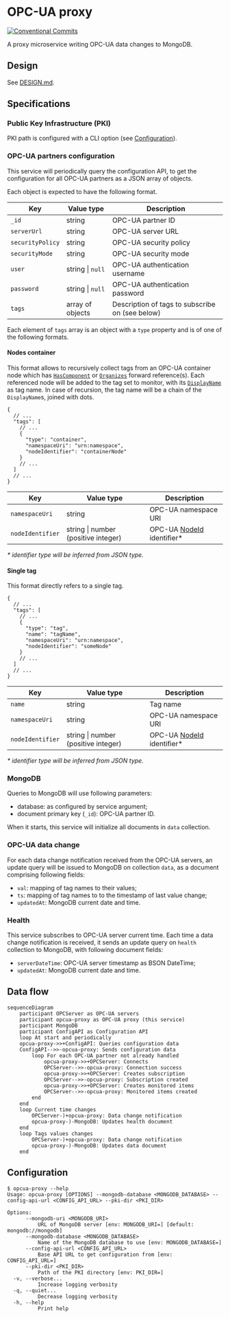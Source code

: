 # OPC-UA proxy

[![Conventional Commits](https://img.shields.io/badge/Conventional%20Commits-1.0.0-yellow.svg)](https://conventionalcommits.org)

A proxy microservice writing OPC-UA data changes to MongoDB.

## Design

See [DESIGN.md](DESIGN.md).

## Specifications

### Public Key Infrastructure (PKI)

PKI path is configured with a CLI option (see [Configuration](#configuration)).

### OPC-UA partners configuration

This service will periodically query the configuration API, to get the configuration for all OPC-UA partners as a JSON array of objects.

Each object is expected to have the following format.

| Key              | Value type       | Description                                     |
| ---------------- | ---------------- | ----------------------------------------------- |
| `_id`            | string           | OPC-UA partner ID                               |
| `serverUrl`      | string           | OPC-UA server URL                               |
| `securityPolicy` | string           | OPC-UA security policy                          |
| `securityMode`   | string           | OPC-UA security mode                            |
| `user`           | string \| `null` | OPC-UA authentication username                  |
| `password`       | string \| `null` | OPC-UA authentication password                  |
| `tags`           | array of objects | Description of tags to subscribe on (see below) |

Each element of `tags` array is an object with a `type` property and is of one of the following formats.

#### Nodes container

This format allows to recursively collect tags from an OPC-UA container node which has [`HasComponent`][hascomponent] or [`Organizes`][organizes] forward reference(s). Each referenced node will be added to the tag set to monitor, with its [`DisplayName`][displayname] as tag name. In case of recursion, the tag name will be a chain of the `DisplayName`s, joined with dots.

```jsonc
{
  // ...
  "tags": [
    // ...
    {
      "type": "container",
      "namespaceUri": "urn:namespace",
      "nodeIdentifier": "containerNode"
    }
    // ...
  ]
  // ...
}
```

| Key              | Value type                          | Description                         |
| ---------------- | ----------------------------------- | ----------------------------------- |
| `namespaceUri`   | string                              | OPC-UA namespace URI                |
| `nodeIdentifier` | string \| number (positive integer) | OPC-UA [NodeId][nodeid] identifier* |

_\* identifier type will be inferred from JSON type._

#### Single tag

This format directly refers to a single tag.

```jsonc
{
  // ...
  "tags": [
    // ...
    {
      "type": "tag",
      "name": "tagName",
      "namespaceUri": "urn:namespace",
      "nodeIdentifier": "someNode"
    }
    // ...
  ]
  // ...
}
```

| Key              | Value type                          | Description                         |
| ---------------- | ----------------------------------- | ----------------------------------- |
| `name`           | string                              | Tag name                            |
| `namespaceUri`   | string                              | OPC-UA namespace URI                |
| `nodeIdentifier` | string \| number (positive integer) | OPC-UA [NodeId][nodeid] identifier* |

_\* identifier type will be inferred from JSON type._

[hascomponent]: https://reference.opcfoundation.org/Core/Part3/v105/docs/7.7
[organizes]: https://reference.opcfoundation.org/Core/Part3/docs/7.11
[displayname]: https://reference.opcfoundation.org/Core/Part3/5.2.5/
[nodeid]: https://reference.opcfoundation.org/v104/Core/docs/Part3/8.2.1/

### MongoDB

Queries to MongoDB will use following parameters:

- database: as configured by service argument;
- document primary key (`_id`): OPC-UA partner ID.

When it starts, this service will initialize all documents in `data` collection.

### OPC-UA data change

For each data change notification received from the OPC-UA servers, an update query will be issued to MongoDB on collection `data`, as a document comprising following fields:

- `val`: mapping of tag names to their values;
- `ts`: mapping of tag names to to the timestamp of last value change;
- `updatedAt`: MongoDB current date and time.

### Health

This service subscribes to OPC-UA server current time. Each time a data change notification is received, it sends an update query on `health` collection to MongoDB, with following document fields:

- `serverDateTime`: OPC-UA server timestamp as BSON DateTime;
- `updatedAt`: MongoDB current date and time.

## Data flow

```mermaid
sequenceDiagram
    participant OPCServer as OPC-UA servers
    participant opcua-proxy as OPC-UA proxy (this service)
    participant MongoDB
    participant ConfigAPI as Configuration API
    loop At start and periodically
    opcua-proxy->>+ConfigAPI: Queries configuration data
    ConfigAPI-->>-opcua-proxy: Sends configuration data
        loop For each OPC-UA partner not already handled
            opcua-proxy->>+OPCServer: Connects
            OPCServer-->>-opcua-proxy: Connection success
            opcua-proxy->>+OPCServer: Creates subscription
            OPCServer-->>-opcua-proxy: Subscription created
            opcua-proxy->>+OPCServer: Creates monitored items
            OPCServer-->>-opcua-proxy: Monitored items created
        end
    end
    loop Current time changes
        OPCServer-)+opcua-proxy: Data change notification
        opcua-proxy-)-MongoDB: Updates health document
    end
    loop Tags values changes
        OPCServer-)+opcua-proxy: Data change notification
        opcua-proxy-)-MongoDB: Updates data document
    end
```

## Configuration

```ShellSession
$ opcua-proxy --help
Usage: opcua-proxy [OPTIONS] --mongodb-database <MONGODB_DATABASE> --config-api-url <CONFIG_API_URL> --pki-dir <PKI_DIR>

Options:
      --mongodb-uri <MONGODB_URI>
          URL of MongoDB server [env: MONGODB_URI=] [default: mongodb://mongodb]
      --mongodb-database <MONGODB_DATABASE>
          Name of the MongoDB database to use [env: MONGODB_DATABASE=]
      --config-api-url <CONFIG_API_URL>
          Base API URL to get configuration from [env: CONFIG_API_URL=]
      --pki-dir <PKI_DIR>
          Path of the PKI directory [env: PKI_DIR=]
  -v, --verbose...
          Increase logging verbosity
  -q, --quiet...
          Decrease logging verbosity
  -h, --help
          Print help
```
